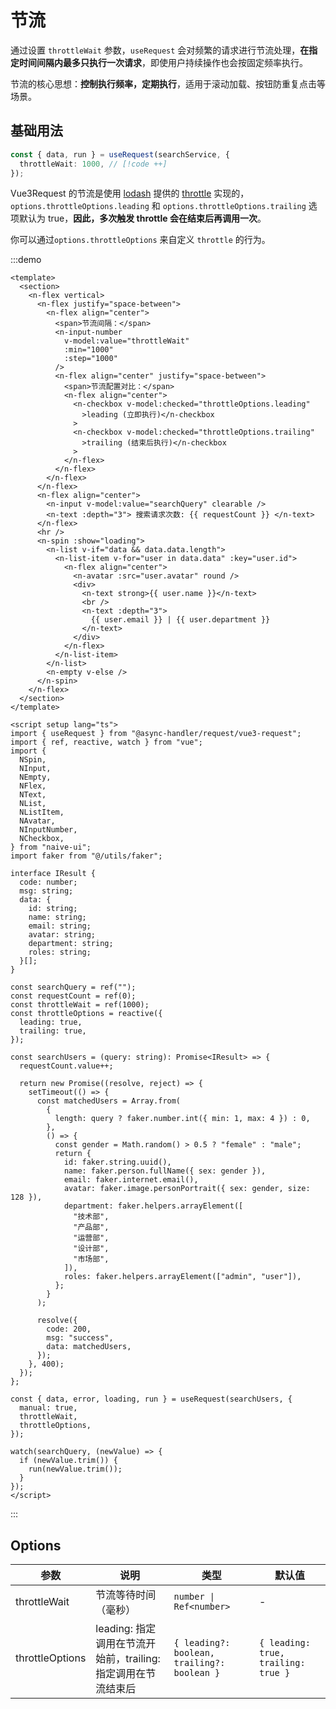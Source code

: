 # 节流

通过设置 `throttleWait` 参数，`useRequest` 会对频繁的请求进行节流处理，**在指定时间间隔内最多只执行一次请求**，即使用户持续操作也会按固定频率执行。

节流的核心思想：**控制执行频率，定期执行**，适用于滚动加载、按钮防重复点击等场景。

## 基础用法

```ts
const { data, run } = useRequest(searchService, {
  throttleWait: 1000, // [!code ++]
});
```

Vue3Request 的节流是使用 [lodash](https://lodash.com/) 提供的 [throttle](https://lodash.com/docs/4.17.15#throttle) 实现的，`options.throttleOptions.leading` 和 `options.throttleOptions.trailing` 选项默认为 true，**因此，多次触发 throttle 会在结束后再调用一次**。

你可以通过`options.throttleOptions` 来自定义 `throttle` 的行为。

:::demo

```vue
<template>
  <section>
    <n-flex vertical>
      <n-flex justify="space-between">
        <n-flex align="center">
          <span>节流间隔：</span>
          <n-input-number
            v-model:value="throttleWait"
            :min="1000"
            :step="1000"
          />
          <n-flex align="center" justify="space-between">
            <span>节流配置对比：</span>
            <n-flex align="center">
              <n-checkbox v-model:checked="throttleOptions.leading"
                >leading (立即执行)</n-checkbox
              >
              <n-checkbox v-model:checked="throttleOptions.trailing"
                >trailing (结束后执行)</n-checkbox
              >
            </n-flex>
          </n-flex>
        </n-flex>
      </n-flex>
      <n-flex align="center">
        <n-input v-model:value="searchQuery" clearable />
        <n-text :depth="3"> 搜索请求次数: {{ requestCount }} </n-text>
      </n-flex>
      <hr />
      <n-spin :show="loading">
        <n-list v-if="data && data.data.length">
          <n-list-item v-for="user in data.data" :key="user.id">
            <n-flex align="center">
              <n-avatar :src="user.avatar" round />
              <div>
                <n-text strong>{{ user.name }}</n-text>
                <br />
                <n-text :depth="3">
                  {{ user.email }} | {{ user.department }}
                </n-text>
              </div>
            </n-flex>
          </n-list-item>
        </n-list>
        <n-empty v-else />
      </n-spin>
    </n-flex>
  </section>
</template>

<script setup lang="ts">
import { useRequest } from "@async-handler/request/vue3-request";
import { ref, reactive, watch } from "vue";
import {
  NSpin,
  NInput,
  NEmpty,
  NFlex,
  NText,
  NList,
  NListItem,
  NAvatar,
  NInputNumber,
  NCheckbox,
} from "naive-ui";
import faker from "@/utils/faker";

interface IResult {
  code: number;
  msg: string;
  data: {
    id: string;
    name: string;
    email: string;
    avatar: string;
    department: string;
    roles: string;
  }[];
}

const searchQuery = ref("");
const requestCount = ref(0);
const throttleWait = ref(1000);
const throttleOptions = reactive({
  leading: true,
  trailing: true,
});

const searchUsers = (query: string): Promise<IResult> => {
  requestCount.value++;

  return new Promise((resolve, reject) => {
    setTimeout(() => {
      const matchedUsers = Array.from(
        {
          length: query ? faker.number.int({ min: 1, max: 4 }) : 0,
        },
        () => {
          const gender = Math.random() > 0.5 ? "female" : "male";
          return {
            id: faker.string.uuid(),
            name: faker.person.fullName({ sex: gender }),
            email: faker.internet.email(),
            avatar: faker.image.personPortrait({ sex: gender, size: 128 }),
            department: faker.helpers.arrayElement([
              "技术部",
              "产品部",
              "运营部",
              "设计部",
              "市场部",
            ]),
            roles: faker.helpers.arrayElement(["admin", "user"]),
          };
        }
      );

      resolve({
        code: 200,
        msg: "success",
        data: matchedUsers,
      });
    }, 400);
  });
};

const { data, error, loading, run } = useRequest(searchUsers, {
  manual: true,
  throttleWait,
  throttleOptions,
});

watch(searchQuery, (newValue) => {
  if (newValue.trim()) {
    run(newValue.trim());
  }
});
</script>
```

:::

## Options

| 参数            | 说明                                                            | 类型                                        | 默认值                              |
| --------------- | --------------------------------------------------------------- | ------------------------------------------- | ----------------------------------- |
| throttleWait    | 节流等待时间（毫秒）                                            | `number \| Ref<number>`                     | -                                   |
| throttleOptions | leading: 指定调用在节流开始前，trailing: 指定调用在节流结束后 | `{ leading?: boolean, trailing?: boolean }` | `{ leading: true, trailing: true }` |

